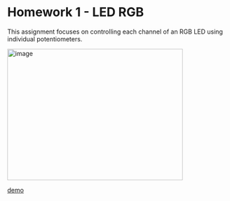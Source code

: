 # Homework 1 - LED RGB

This assignment focuses on controlling each channel of an RGB LED using individual potentiometers.

<img src="https://github.com/Radu-Antonio/IntroductionToRobotics/assets/93879460/0b5b7817-6318-457d-9490-4982be610e48)https://github.com/Radu-Antonio/IntroductionToRobotics/assets/93879460/0b5b7817-6318-457d-9490-4982be610e48" alt="image" width="400" height="300"/>


[demo](https://www.youtube.com/watch?v=V2Z1-XqeLN0)

